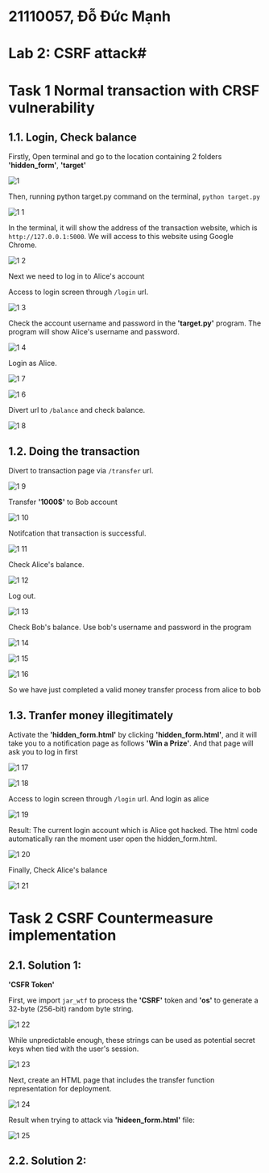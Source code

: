 # 21110057, Đỗ Đức Mạnh
# Lab 2: CSRF attack#
# Task 1 Normal transaction with CRSF vulnerability
## 1.1. Login, Check balance 
Firstly, Open terminal and go to the location containing 2 folders **'hidden_form'**, **'target'**

![1](https://github.com/domanh10/Lab2/assets/161590352/46722a0e-aea2-4cd5-a107-b4e579dc7ebd)

Then, running python target.py command on the terminal, `python target.py`

![1 1](https://github.com/domanh10/Lab2/assets/161590352/73ed98b8-2344-48c2-866e-21c8841b888d)

In the terminal, it will show the address of the transaction website, which is `http://127.0.0.1:5000`. We will access to this website using Google Chrome.

![1 2](https://github.com/domanh10/Lab2/assets/161590352/2ab890fb-9fc2-4701-9dc2-b9e191ea458c)

Next we need to log in to Alice's account

Access to login screen through `/login` url.

![1 3](https://github.com/domanh10/Lab2/assets/161590352/59a27a71-37bd-4a77-923a-8bbc08287753)

Check the account username and password in the **'target.py'** program. The program will show Alice's username and password.

![1 4](https://github.com/domanh10/Lab2/assets/161590352/d6100d40-33c1-42d3-88a0-0e340104e54b)

Login as Alice.

![1 7](https://github.com/domanh10/Lab2/assets/161590352/f03c732f-c331-4f66-a845-4c0cb3e0d7a2)

![1 6](https://github.com/domanh10/Lab2/assets/161590352/9ae72730-3a1c-4d2e-97ea-eb9f3cc751c3)

Divert url to `/balance` and check balance.

![1 8](https://github.com/domanh10/Lab2/assets/161590352/b156de42-764e-41ed-b559-10c10df0a760)

## 1.2. Doing the transaction

Divert to transaction page via `/transfer` url.

![1 9](https://github.com/domanh10/Lab2/assets/161590352/cbf739f6-0c2c-4c34-b1c1-83fc9818da13)

Transfer **'1000$'** to Bob account

![1 10](https://github.com/domanh10/Lab2/assets/161590352/8fb2e298-28c7-47fb-91c5-c9fbdf0f0fcf)

Notifcation that transaction is successful.

![1 11](https://github.com/domanh10/Lab2/assets/161590352/3f88befa-275f-42af-a78d-8bae474657cf)

Check Alice's balance.

![1 12](https://github.com/domanh10/Lab2/assets/161590352/4bd22dfc-ccf7-4eaa-8def-9867f6f49c26)

Log out.

![1 13](https://github.com/domanh10/Lab2/assets/161590352/e94dee88-be9e-48ad-ac4c-8443018df0f0)

Check Bob's balance. Use bob's username and password in the program

![1 14](https://github.com/domanh10/Lab2/assets/161590352/357d8974-d067-487c-a0f7-efc481df4b26)

![1 15](https://github.com/domanh10/Lab2/assets/161590352/ef52b170-8f1e-4dda-82de-003800deb04c)

![1 16](https://github.com/domanh10/Lab2/assets/161590352/e957e1ce-a22c-485b-a1ce-81c408de2a66)

So we have just completed a valid money transfer process from alice to bob

## 1.3. Tranfer money illegitimately

Activate the **'hidden_form.html'** by clicking **'hidden_form.html'**, and it will take you to a notification page as follows **'Win a Prize'**. And that page will ask you to log in first

![1 17](https://github.com/domanh10/Lab2/assets/161590352/0126a815-fd53-4e6e-803a-82f13228eb74)

![1 18](https://github.com/domanh10/Lab2/assets/161590352/5b6222ce-700f-4907-903e-7ab33b1d3561)

Access to login screen through `/login` url. And login as alice

![1 19](https://github.com/domanh10/Lab2/assets/161590352/878f87a6-ecef-48c7-9ec9-996162d0a8f6)

Result: The current login account which is Alice got hacked. The html code automatically ran the moment user open the hidden_form.html.

![1 20](https://github.com/domanh10/Lab2/assets/161590352/fe216475-e343-433b-bd64-0a1be8859a1d)

Finally, Check Alice's balance

![1 21](https://github.com/domanh10/Lab2/assets/161590352/dbf578fa-f5a0-4a6e-b21e-89cb8f9f5489)

# Task 2 CSRF Countermeasure implementation

## 2.1. Solution 1:

**'CSFR Token'** 

First, we import `jar_wtf` to process the **'CSRF'** token and **'os'** to generate a 32-byte (256-bit) random byte string.

![1 22](https://github.com/domanh10/Lab2/assets/161590352/9057ddfc-6f80-41a1-9723-968a2865ff04)

While unpredictable enough, these strings can be used as potential secret keys when tied with the user's session.

![1 23](https://github.com/domanh10/Lab2/assets/161590352/e2fce696-8eec-409d-8ae2-60115e7b479e)

Next, create an HTML page that includes the transfer function representation for deployment.

![1 24](https://github.com/domanh10/Lab2/assets/161590352/805a2861-0146-4f16-b783-346201b0fc61)

Result when trying to attack via **'hideen_form.html'** file:

![1 25](https://github.com/domanh10/Lab2/assets/161590352/544adbd1-cee3-4490-9fde-fd1864a25c5a)

## 2.2. Solution 2:



























